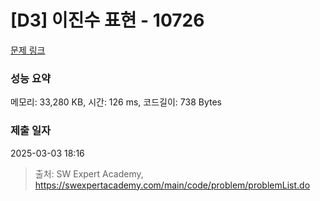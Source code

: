 # [D3] 이진수 표현 - 10726 

[문제 링크](https://swexpertacademy.com/main/code/problem/problemDetail.do?contestProbId=AXRSXf_a9qsDFAXS) 

### 성능 요약

메모리: 33,280 KB, 시간: 126 ms, 코드길이: 738 Bytes

### 제출 일자

2025-03-03 18:16



> 출처: SW Expert Academy, https://swexpertacademy.com/main/code/problem/problemList.do